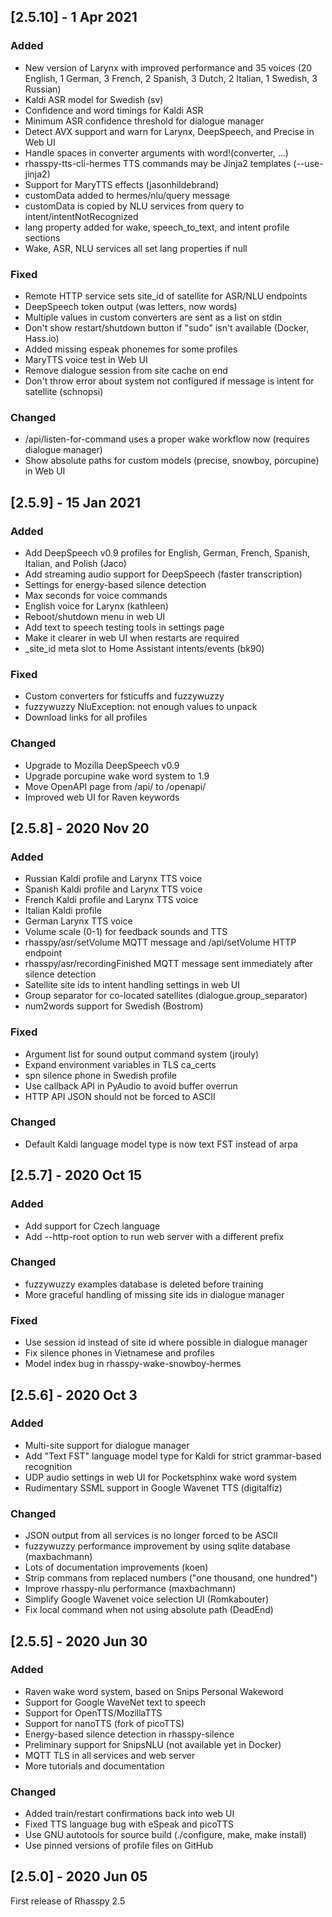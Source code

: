 
## [2.5.10] - 1 Apr 2021

### Added

- New version of Larynx with improved performance and 35 voices (20 English, 1 German, 3 French, 2 Spanish, 3 Dutch, 2 Italian, 1 Swedish, 3 Russian)
- Kaldi ASR model for Swedish (sv)
- Confidence and word timings for Kaldi ASR
- Minimum ASR confidence threshold for dialogue manager
- Detect AVX support and warn for Larynx, DeepSpeech, and Precise in Web UI
- Handle spaces in converter arguments with word!(converter, ...)
- rhasspy-tts-cli-hermes TTS commands may be Jinja2 templates (--use-jinja2)
- Support for MaryTTS effects (jasonhildebrand)
- customData added to hermes/nlu/query message
- customData is copied by NLU services from query to intent/intentNotRecognized
- lang property added for wake, speech_to_text, and intent profile sections
- Wake, ASR, NLU services all set lang properties if null

### Fixed

- Remote HTTP service sets site_id of satellite for ASR/NLU endpoints
- DeepSpeech token output (was letters, now words)
- Multiple values in custom converters are sent as a list on stdin
- Don't show restart/shutdown button if "sudo" isn't available (Docker, Hass.io)
- Added missing espeak phonemes for some profiles
- MaryTTS voice test in Web UI
- Remove dialogue session from site cache on end
- Don't throw error about system not configured if message is intent for satellite (schnopsi)

### Changed

- /api/listen-for-command uses a proper wake workflow now (requires dialogue manager)
- Show absolute paths for custom models (precise, snowboy, porcupine) in Web UI


## [2.5.9] - 15 Jan 2021

### Added

- Add DeepSpeech v0.9 profiles for English, German, French, Spanish, Italian, and Polish (Jaco)
- Add streaming audio support for DeepSpeech (faster transcription)
- Settings for energy-based silence detection
- Max seconds for voice commands
- English voice for Larynx (kathleen)
- Reboot/shutdown menu in web UI
- Add text to speech testing tools in settings page
- Make it clearer in web UI when restarts are required
- _site_id meta slot to Home Assistant intents/events (bk90)

### Fixed

- Custom converters for fsticuffs and fuzzywuzzy
- fuzzywuzzy NluException: not enough values to unpack
- Download links for all profiles

### Changed

- Upgrade to Mozilla DeepSpeech v0.9
- Upgrade porcupine wake word system to 1.9
- Move OpenAPI page from /api/ to /openapi/
- Improved web UI for Raven keywords

## [2.5.8] - 2020 Nov 20

### Added

- Russian Kaldi profile and Larynx TTS voice
- Spanish Kaldi profile and Larynx TTS voice
- French Kaldi profile and Larynx TTS voice
- Italian Kaldi profile
- German Larynx TTS voice
- Volume scale (0-1) for feedback sounds and TTS
- rhasspy/asr/setVolume MQTT message and /api/setVolume HTTP endpoint
- rhasspy/asr/recordingFinished MQTT message sent immediately after silence detection
- Satellite site ids to intent handling settings in web UI
- Group separator for co-located satellites (dialogue.group_separator)
- num2words support for Swedish (Bostrom)

### Fixed

- Argument list for sound output command system (jrouly)
- Expand environment variables in TLS ca_certs
- spn silence phone in Swedish profile
- Use callback API in PyAudio to avoid buffer overrun
- HTTP API JSON should not be forced to ASCII

### Changed

- Default Kaldi language model type is now text FST instead of arpa

## [2.5.7] - 2020 Oct 15

### Added

- Add support for Czech language
- Add --http-root option to run web server with a different prefix

### Changed

- fuzzywuzzy examples database is deleted before training
- More graceful handling of missing site ids in dialogue manager

### Fixed

- Use session id instead of site id where possible in dialogue manager
- Fix silence phones in Vietnamese and profiles
- Model index bug in rhasspy-wake-snowboy-hermes

## [2.5.6] - 2020 Oct 3

### Added

- Multi-site support for dialogue manager
- Add "Text FST" language model type for Kaldi for strict grammar-based recognition
- UDP audio settings in web UI for Pocketsphinx wake word system
- Rudimentary SSML support in Google Wavenet TTS (digitalfiz)

### Changed

- JSON output from all services is no longer forced to be ASCII
- fuzzywuzzy performance improvement by using sqlite database (maxbachmann)
- Lots of documentation improvements (koen)
- Strip commans from replaced numbers ("one thousand, one hundred")
- Improve rhasspy-nlu performance (maxbachmann)
- Simplify Google Wavenet voice selection UI (Romkabouter)
- Fix local command when not using absolute path (DeadEnd)

## [2.5.5] - 2020 Jun 30

### Added

- Raven wake word system, based on Snips Personal Wakeword
- Support for Google WaveNet text to speech
- Support for OpenTTS/MozillaTTS
- Support for nanoTTS (fork of picoTTS)
- Energy-based silence detection in rhasspy-silence
- Preliminary support for SnipsNLU (not available yet in Docker)
- MQTT TLS in all services and web server
- More tutorials and documentation

### Changed

- Added train/restart confirmations back into web UI
- Fixed TTS language bug with eSpeak and picoTTS
- Use GNU autotools for source build (./configure, make, make install)
- Use pinned versions of profile files on GitHub

## [2.5.0] - 2020 Jun 05

First release of Rhasspy 2.5
